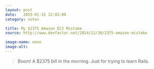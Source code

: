 ```yaml
---
layout: post
date:   2015-01-31 12:02:00
category: notes

title: My $2375 Amazon EC2 Mistake
source: http://www.devfactor.net/2014/12/30/2375-amazon-mistake

image-name: none 
image-alt:
---
```


> Boom! A $2375 bill in the morning. Just for trying to learn Rails.